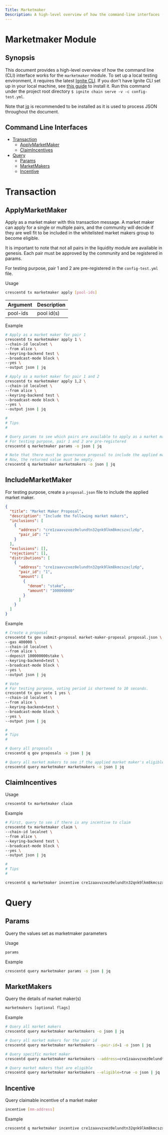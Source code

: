```yaml
---
Title: Marketmaker
Description: A high-level overview of how the command-line interfaces (CLI) works for the marketmaker module.
---
```


# Marketmaker Module

## Synopsis

This document provides a high-level overview of how the command line (CLI) interface works for the `marketmaker` module. To set up a local testing environment, it requires the latest [Ignite CLI](https://docs.ignite.com/). If you don't have Ignite CLI set up in your local machine, see [this guide](https://docs.ignite.com/guide/install.html) to install it. Run this command under the project root directory `$ ignite chain serve -v -c config-test.yml`.

Note that [jq](https://stedolan.github.io/jq/) is recommended to be installed as it is used to process JSON throughout the document.

## Command Line Interfaces

- [Transaction](#Transaction)
  - [ApplyMarketMaker](#ApplyMarketMaker)
  - [ClaimIncentives](#ClaimIncentives)
- [Query](#Query)
  - [Params](#Params)
  - [MarketMakers](#MarketMakers)
  - [Incentive](#Incentive)

# Transaction

## ApplyMarketMaker

Apply as a market maker with this transaction message. A market maker can apply for a single or multiple pairs, and the community will decide if they are well fit to be included in the whitelisted market makers group to become eligible.

It is important to note that not all pairs in the liquidity module are available in genesis. Each pair must be approved by the community and be registered in params.

For testing purpose, pair 1 and 2 are pre-registered in the `config-test.yml` file.

Usage

```bash
crescentd tx marketmaker apply [pool-ids]
```

| **Argument** | **Description** |
| :----------- | :-------------- |
| pool-ids     | pool id(s)      |

Example

```bash
# Apply as a market maker for pair 1
crescentd tx marketmaker apply 1 \
--chain-id localnet \
--from alice \
--keyring-backend test \
--broadcast-mode block \
--yes \
--output json | jq

# Apply as a market maker for pair 1 and 2
crescentd tx marketmaker apply 1,2 \
--chain-id localnet \
--from alice \
--keyring-backend test \
--broadcast-mode block \
--yes \
--output json | jq

#
# Tips
#

# Query params to see which pairs are available to apply as a market maker
# For testing purpose, pair 1 and 2 are pre-registered
crescentd q marketmaker params -o json | jq

# Note that there must be governance proposal to include the applied market maker to become eligible
# Now, the returned value must be empty.
crescentd q marketmaker marketmakers -o json | jq
```

## IncludeMarketMaker

For testing purpose, create a `proposal.json` file to include the applied market maker.

```json
{
  "title": "Market Maker Proposal",
  "description": "Include the following market makers",
  "inclusions": [
    {
      "address": "cre1zaavvzxez0elundtn32qnk9lkm8kmcszxclz6p",
      "pair_id": "1"
    }
  ],
  "exclusions": [],
  "rejections": [],
  "distributions": [
    {
      "address": "cre1zaavvzxez0elundtn32qnk9lkm8kmcszxclz6p",
      "pair_id": "1",
      "amount": [
        {
          "denom": "stake",
          "amount": "100000000"
        }
      ]
    }
  ]
}
```

Example

```bash
# Create a proposal
crescentd tx gov submit-proposal market-maker-proposal proposal.json \
--gas 400000 \
--chain-id localnet \
--from alice \
--deposit 100000000stake \
--keyring-backend=test \
--broadcast-mode block \
--yes \
--output json | jq

# Vote
# For testing purpose, voting period is shortened to 10 seconds.
crescentd tx gov vote 1 yes \
--chain-id localnet \
--from alice \
--keyring-backend=test \
--broadcast-mode block \
--yes \
--output json | jq

#
# Tips
#

# Query all proposals
crescentd q gov proposals -o json | jq

# Query all market makers to see if the applied market maker's eligible is true now
crescentd query marketmaker marketmakers -o json | jq
```

## ClaimIncentives

Usage

```bash
crescentd tx marketmaker claim
```

Example

```bash
# First, query to see if there is any incentive to claim
crescentd tx marketmaker claim \
--chain-id localnet \
--from alice \
--keyring-backend test \
--broadcast-mode block \
--yes \
--output json | jq

#
# Tips
#

crescentd q marketmaker incentive cre1zaavvzxez0elundtn32qnk9lkm8kmcszxclz6p -o json | jq
```

# Query

## Params

Query the values set as marketmaker parameters

Usage

```bash
params
```

Example

```bash
crescentd query marketmaker params -o json | jq
```

## MarketMakers

Query the details of market maker(s)

```bash
marketmakers [optional flags]
```

Example

```bash
# Query all market makers
crescentd query marketmaker marketmakers -o json | jq

# Query all market makers for the pair id
crescentd query marketmaker marketmakers --pair-id=1 -o json | jq

# Query specific market maker
crescentd query marketmaker marketmakers --address=cre1zaavvzxez0elundtn32qnk9lkm8kmcszxclz6p -o json | jq

# Query market makers that are eligible
crescentd query marketmaker marketmakers --eligible=true -o json | jq
```

## Incentive

Query claimable incentive of a market maker

```bash
incentive [mm-address]
```

Example

```bash
crescentd q marketmaker incentive cre1zaavvzxez0elundtn32qnk9lkm8kmcszxclz6p -o json | jq
```
